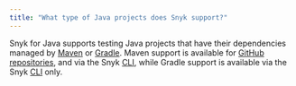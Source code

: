 ```yaml
---
title: "What type of Java projects does Snyk support?"
---
```

Snyk for Java supports testing Java projects that have their dependencies managed by [Maven](https://maven.apache.org/) or [Gradle](https://gradle.org/).
Maven support is available for [GitHub repositories](/docs/github), and via the Snyk [CLI](/docs/using-snyk/), while Gradle support is available via the Snyk [CLI](/docs/using-snyk/) only.
